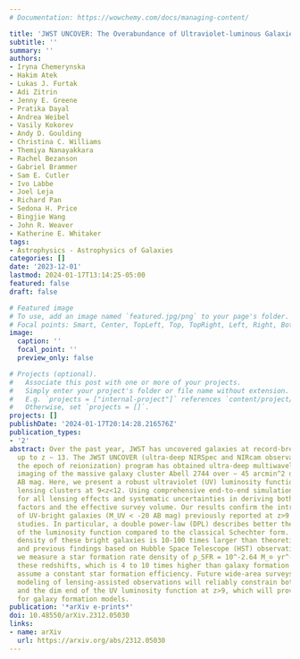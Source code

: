 ```yaml
---
# Documentation: https://wowchemy.com/docs/managing-content/

title: 'JWST UNCOVER: The Overabundance of Ultraviolet-luminous Galaxies at z>9'
subtitle: ''
summary: ''
authors:
- Iryna Chemerynska
- Hakim Atek
- Lukas J. Furtak
- Adi Zitrin
- Jenny E. Greene
- Pratika Dayal
- Andrea Weibel
- Vasily Kokorev
- Andy D. Goulding
- Christina C. Williams
- Themiya Nanayakkara
- Rachel Bezanson
- Gabriel Brammer
- Sam E. Cutler
- Ivo Labbe
- Joel Leja
- Richard Pan
- Sedona H. Price
- Bingjie Wang
- John R. Weaver
- Katherine E. Whitaker
tags:
- Astrophysics - Astrophysics of Galaxies
categories: []
date: '2023-12-01'
lastmod: 2024-01-17T13:14:25-05:00
featured: false
draft: false

# Featured image
# To use, add an image named `featured.jpg/png` to your page's folder.
# Focal points: Smart, Center, TopLeft, Top, TopRight, Left, Right, BottomLeft, Bottom, BottomRight.
image:
  caption: ''
  focal_point: ''
  preview_only: false

# Projects (optional).
#   Associate this post with one or more of your projects.
#   Simply enter your project's folder or file name without extension.
#   E.g. `projects = ["internal-project"]` references `content/project/deep-learning/index.md`.
#   Otherwise, set `projects = []`.
projects: []
publishDate: '2024-01-17T20:14:28.216576Z'
publication_types:
- '2'
abstract: Over the past year, JWST has uncovered galaxies at record-breaking distances
  up to z ∼ 13. The JWST UNCOVER (ultra-deep NIRSpec and NIRcam observations before
  the epoch of reionization) program has obtained ultra-deep multiwavelength NIRCam
  imaging of the massive galaxy cluster Abell 2744 over ∼ 45 arcmin^2 down to ∼ 29.5
  AB mag. Here, we present a robust ultraviolet (UV) luminosity function derived through
  lensing clusters at 9<z<12. Using comprehensive end-to-end simulations, we account
  for all lensing effects and systematic uncertainties in deriving both the amplification
  factors and the effective survey volume. Our results confirm the intriguing excess
  of UV-bright galaxies (M_UV < -20 AB mag) previously reported at z>9 in recent JWST
  studies. In particular, a double power-law (DPL) describes better the bright-end
  of the luminosity function compared to the classical Schechter form. The number
  density of these bright galaxies is 10-100 times larger than theoretical predictions
  and previous findings based on Hubble Space Telescope (HST) observations. Additionally,
  we measure a star formation rate density of ρ_SFR = 10^-2.64 M_⊙ yr^-1 Mpc^-3 at
  these redshifts, which is 4 to 10 times higher than galaxy formation models that
  assume a constant star formation efficiency. Future wide-area surveys and accurate
  modeling of lensing-assisted observations will reliably constrain both the bright
  and the dim end of the UV luminosity function at z>9, which will provide key benchmarks
  for galaxy formation models.
publication: '*arXiv e-prints*'
doi: 10.48550/arXiv.2312.05030
links:
- name: arXiv
  url: https://arxiv.org/abs/2312.05030
---
```

